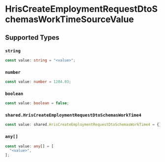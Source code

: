 # HrisCreateEmploymentRequestDtoSchemasWorkTimeSourceValue


## Supported Types

### `string`

```typescript
const value: string = "<value>";
```

### `number`

```typescript
const value: number = 1284.03;
```

### `boolean`

```typescript
const value: boolean = false;
```

### `shared.HrisCreateEmploymentRequestDtoSchemasWorkTime4`

```typescript
const value: shared.HrisCreateEmploymentRequestDtoSchemasWorkTime4 = {};
```

### `any[]`

```typescript
const value: any[] = [
  "<value>",
];
```

